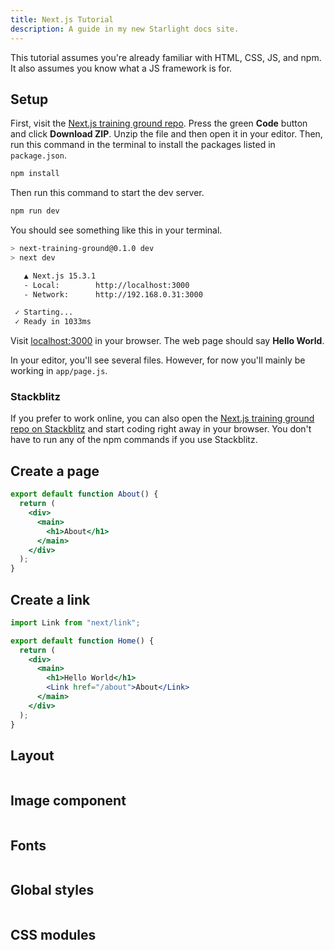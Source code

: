 ```yaml
---
title: Next.js Tutorial
description: A guide in my new Starlight docs site.
---
```


This tutorial assumes you're already familiar with HTML, CSS, JS, and npm. It also assumes you know what a JS framework is for.

## Setup

First, visit the <a href="https://github.com/simpledevio/next-training-ground" target="_blank">Next.js training ground repo</a>. Press the green **Code** button and click **Download ZIP**. Unzip the file and then open it in your editor. Then, run this command in the terminal to install the packages listed in `package.json`.

```bash
npm install
```

Then run this command to start the dev server.

```bash
npm run dev
```

You should see something like this in your terminal.

```bash
> next-training-ground@0.1.0 dev
> next dev

   ▲ Next.js 15.3.1
   - Local:        http://localhost:3000
   - Network:      http://192.168.0.31:3000

 ✓ Starting...
 ✓ Ready in 1033ms
```

Visit <a href="http://localhost:3000/" target="_blank">localhost:3000</a> in your browser. The web page should say **Hello World**.

In your editor, you'll see several files. However, for now you'll mainly be working in `app/page.js`.

### Stackblitz

If you prefer to work online, you can also open the <a href="https://stackblitz.com/github/simpledevio/next-training-ground?file=app/page.js" target="_blank">Next.js training ground repo on Stackblitz</a> and start coding right away in your browser. You don't have to run any of the npm commands if you use Stackblitz.

## Create a page

```jsx title="app/about/page.js"
export default function About() {
  return (
    <div>
      <main>
        <h1>About</h1>
      </main>
    </div>
  );
}
```

## Create a link

```jsx title="app/page.js"
import Link from "next/link";

export default function Home() {
  return (
    <div>
      <main>
        <h1>Hello World</h1>
        <Link href="/about">About</Link>
      </main>
    </div>
  );
}
```

## Layout
```jsx title="app/layout.js"

```

## Image component

```jsx title="/.js"

```

## Fonts

```jsx title="/.js"

```

## Global styles
```jsx title="/.js"

```

## CSS modules
```jsx title="/.js"

```
